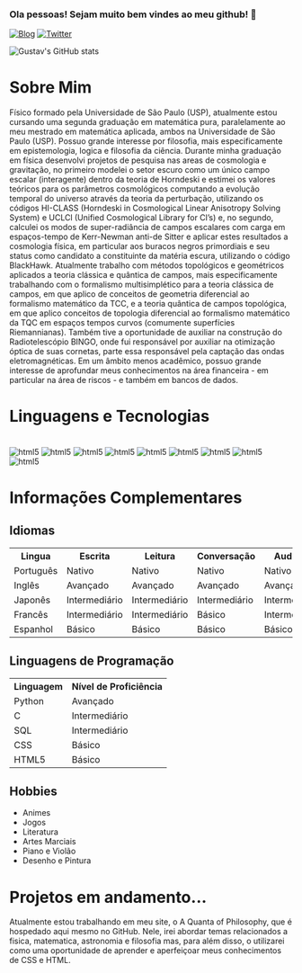 ### Ola pessoas! Sejam muito bem vindes ao meu github! 👋

[![Blog](https://img.shields.io/website?label=AQuantaofPhilosophy&style=for-the-badge&url=https://gustavosilva73.github.io/quantaofphilosophy/)](https://gustavosilva73.github.io/quantaofphilosophy/)
[![Twitter](https://img.shields.io/badge/Twitter-1DA1F2?style=for-the-badge&logo=twitter&logoColor=white)](https://twitter.com/StrawHatGustav)

![Gustav's GitHub stats](https://github-readme-stats-sigma-five.vercel.app/api?username=GustavoSilva73&show_icons=true&theme=dark)

# Sobre Mim

<p>
  Físico formado pela Universidade de São Paulo (USP), atualmente estou cursando uma segunda graduação em matemática pura, paralelamente ao meu mestrado em matemática aplicada, ambos na Universidade de São Paulo (USP). Possuo grande interesse por filosofia, mais especificamente em epistemologia, logica e filosofia da ciência. Durante minha graduação em física desenvolvi projetos de pesquisa nas areas de cosmologia e gravitação, no primeiro modelei o setor escuro como um único campo escalar (interagente) dentro da teoria de Horndeski e estimei os valores teóricos para os parâmetros cosmológicos computando a evolução temporal do universo através da teoria da perturbação, utilizando os códigos HI-CLASS (Horndeski in Cosmological Linear Anisotropy Solving System) e UCLCl (Unified Cosmological Library for Cl’s) e, no segundo, calculei os modos de super-radiância de campos escalares com carga em espaços-tempo de Kerr-Newman anti-de Sitter e aplicar estes resultados a cosmologia física, em particular aos buracos negros primordiais e seu status como candidato a constituinte da matéria escura, utilizando o código BlackHawk. Atualmente trabalho com métodos topológicos e geométricos aplicados a teoria clássica e quântica de campos, mais especificamente trabalhando com o formalismo multisimplético para a teoria clássica de campos, em que aplico de conceitos de geometria diferencial ao formalismo matemático da TCC, e a teoria quântica de campos topológica, em que aplico conceitos de topologia diferencial ao formalismo matemático da TQC em espaços tempos curvos (comumente superfícies Riemannianas). Também tive a oportunidade de auxiliar na construção do Radiotelescópio BINGO, onde fui responsável por auxiliar na otimização óptica de suas cornetas,  parte essa responsável pela captação das ondas eletromagnéticas. Em um âmbito menos acadêmico, possuo grande  interesse de aprofundar meus conhecimentos na área financeira - em particular na área de riscos - e também em bancos de dados.
  </p>

# Linguagens e Tecnologias
<div style="display: inline_block"><br/>
  <img align="center" alt="html5" src=https://img.shields.io/badge/HTML5-E34F26?style=for-the-badge&logo=html5&logoColor=white>
  <img align="center" alt="html5" src=https://img.shields.io/badge/JavaScript-F7DF1E?style=for-the-badge&logo=javascript&logoColor=black>
  <img align="center" alt="html5" src=https://img.shields.io/badge/Python-14354C?style=for-the-badge&logo=python&logoColor=white>
  <img align="center" alt="html5" src=https://img.shields.io/badge/Markdown-000000?style=for-the-badge&logo=markdown&logoColor=white>
  <img align="center" alt="html5" src=https://img.shields.io/badge/MySQL-00000F?style=for-the-badge&logo=mysql&logoColor=white>
  <img align="center" alt="html5" src=https://img.shields.io/badge/Microsoft_Office-D83B01?style=for-the-badge&logo=microsoft-office&logoColor=white>
  <img align="center" alt="html5" src=https://img.shields.io/badge/CSS-239120?&style=for-the-badge&logo=css3&logoColor=white>
  <img align="center" alt="html5" src=https://img.shields.io/badge/Linux-FCC624?style=for-the-badge&logo=linux&logoColor=black>
  <img align="center" alt="html5" src=https://img.shields.io/badge/C-00599C?style=for-the-badge&logo=c&logoColor=white>
</div>

# Informações Complementares
<h2>Idiomas</h2>

<table>
  <tr>
    <th>Lingua</th>
    <th>Escrita</th>
    <th>Leitura</th>
    <th>Conversação</th>
    <th>Audição</th>
  </tr>
  <tr>
    <td>Português</td>
    <td>Nativo</td>
    <td>Nativo</td>
    <td>Nativo</td>
    <td>Nativo</td>
  </tr>
  <tr>
    <td>Inglês</td>
    <td>Avançado</td>
    <td>Avançado</td>
    <td>Avançado</td>
    <td>Avançado</td>
  </tr>
  <tr>
    <td>Japonês</td>
    <td>Intermediário</td>
    <td>Intermediário</td>
    <td>Intermediário</td>
    <td>Intermediário</td>
  </tr>
  <tr>
    <td>Francês</td>
    <td>Intermediário</td>
    <td>Intermediário</td>
    <td>Básico</td>
    <td>Intermediário</td>
  </tr>
  <tr>
    <td>Espanhol</td>
    <td>Básico</td>
    <td>Básico</td>
    <td>Básico</td>
    <td>Básico</td>
  </tr>
</table>

<h2>Linguagens de Programação</h2>

<table>
  <tr>
    <th>Linguagem</th>
    <th>Nível de Proficiência</th>
  </tr>
  <tr>
    <td>Python</td>
    <td>Avançado</td>
  </tr>
  <tr>
    <td>C</td>
    <td>Intermediário</td>
  </tr>
  <tr>
    <td>SQL</td>
    <td>Intermediário</td>
  </tr>
  <tr>
    <td>CSS</td>
    <td>Básico</td>
  </tr>
  <tr>
    <td>HTML5</td>
    <td>Básico</td>
  </tr>
</table>

 ## Hobbies
  <ul>
  <li>Animes</li>
  <li>Jogos</li>
  <li>Literatura</li>
  <li>Artes Marciais</li>
  <li>Piano e Violão</li>
  <li>Desenho e Pintura</li>
</ul>

# Projetos em andamento...

<p>
 Atualmente estou trabalhando em meu site, o A Quanta of Philosophy, que é hospedado aqui mesmo no GitHub. Nele, irei abordar temas relacionados a fisica, matematica, astronomia e filosofia mas, para além disso, o utilizarei como uma oportunidade de aprender e aperfeiçoar meus conhecimentos de CSS e HTML. 
 </p>
 

<!--
**GustavoSilva73/GustavoSilva73** is a ✨ _special_ ✨ repository because its `README.md` (this file) appears on your GitHub profile.

Here are some ideas to get you started:

- 🔭 I’m currently working on ...
- 🌱 I’m currently learning ...
- 👯 I’m looking to collaborate on ...
- 🤔 I’m looking for help with ...
- 💬 Ask me about ...
- 📫 How to reach me: ...
- 😄 Pronouns: ...
- ⚡ Fun fact: ...
-->
